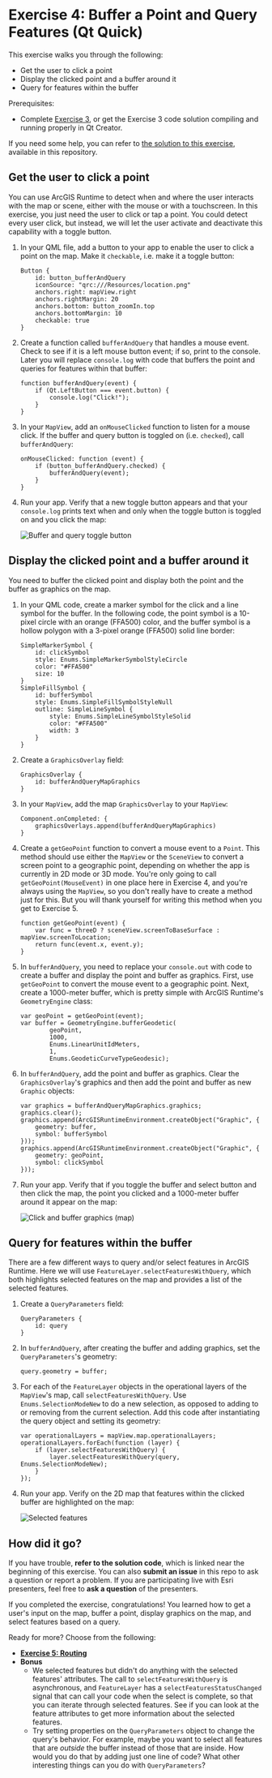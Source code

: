 # Exercise 4: Buffer a Point and Query Features (Qt Quick)

This exercise walks you through the following:
- Get the user to click a point
- Display the clicked point and a buffer around it
- Query for features within the buffer

Prerequisites:
- Complete [Exercise 3](Exercise%203%20Operational%20Layers.md), or get the Exercise 3 code solution compiling and running properly in Qt Creator.

If you need some help, you can refer to [the solution to this exercise](../../../solutions/Qt/Qt%20Quick/Ex4_BufferAndQuery), available in this repository.

## Get the user to click a point

You can use ArcGIS Runtime to detect when and where the user interacts with the map or scene, either with the mouse or with a touchscreen. In this exercise, you just need the user to click or tap a point. You could detect every user click, but instead, we will let the user activate and deactivate this capability with a toggle button.

1. In your QML file, add a button to your app to enable the user to click a point on the map. Make it `checkable`, i.e. make it a toggle button:

    ```
    Button {
        id: button_bufferAndQuery
        iconSource: "qrc:///Resources/location.png"
        anchors.right: mapView.right
        anchors.rightMargin: 20
        anchors.bottom: button_zoomIn.top
        anchors.bottomMargin: 10
        checkable: true
    }
    ```
    
1. Create a function called `bufferAndQuery` that handles a mouse event. Check to see if it is a left mouse button event; if so, print to the console. Later you will replace `console.log` with code that buffers the point and queries for features within that buffer:

    ```
    function bufferAndQuery(event) {
        if (Qt.LeftButton === event.button) {
            console.log("Click!");
        }
    }
    ```
    
1. In your `MapView`, add an `onMouseClicked` function to listen for a mouse click. If the buffer and query button is toggled on (i.e. `checked`), call `bufferAndQuery`:

    ```
    onMouseClicked: function (event) {
        if (button_bufferAndQuery.checked) {
            bufferAndQuery(event);
        }
    }
    ```
    
1. Run your app. Verify that a new toggle button appears and that your `console.log` prints text when and only when the toggle button is toggled on and you click the map:

    ![Buffer and query toggle button](08-buffer-query-toggle-button.png)
    
## Display the clicked point and a buffer around it

You need to buffer the clicked point and display both the point and the buffer as graphics on the map.

1. In your QML code, create a marker symbol for the click and a line symbol for the buffer. In the following code, the point symbol is a 10-pixel circle with an orange (FFA500) color, and the buffer symbol is a hollow polygon with a 3-pixel orange (FFA500) solid line border:

    ```
    SimpleMarkerSymbol {
        id: clickSymbol
        style: Enums.SimpleMarkerSymbolStyleCircle
        color: "#FFA500"
        size: 10
    }
    SimpleFillSymbol {
        id: bufferSymbol
        style: Enums.SimpleFillSymbolStyleNull
        outline: SimpleLineSymbol {
            style: Enums.SimpleLineSymbolStyleSolid
            color: "#FFA500"
            width: 3
        }
    }
    ```
    
1. Create a `GraphicsOverlay` field:

    ```
    GraphicsOverlay {
        id: bufferAndQueryMapGraphics
    }
    ```
    
1. In your `MapView`, add the map `GraphicsOverlay` to your `MapView`:

    ```
    Component.onCompleted: {
        graphicsOverlays.append(bufferAndQueryMapGraphics)
    }
    ```
    
1. Create a `getGeoPoint` function to convert a mouse event to a `Point`. This method should use either the `MapView` or the `SceneView` to convert a screen point to a geographic point, depending on whether the app is currently in 2D mode or 3D mode. You're only going to call `getGeoPoint(MouseEvent)` in one place here in Exercise 4, and you're always using the `MapView`, so you don't really have to create a method just for this. But you will thank yourself for writing this method when you get to Exercise 5.

    ```
    function getGeoPoint(event) {
        var func = threeD ? sceneView.screenToBaseSurface : mapView.screenToLocation;
        return func(event.x, event.y);
    }
    ```

1. In `bufferAndQuery`, you need to replace your `console.out` with code to create a buffer and display the point and buffer as graphics. First, use `getGeoPoint` to convert the mouse event to a geographic point. Next, create a 1000-meter buffer, which is pretty simple with ArcGIS Runtime's `GeometryEngine` class:

    ```
    var geoPoint = getGeoPoint(event);
    var buffer = GeometryEngine.bufferGeodetic(
            geoPoint,
            1000,
            Enums.LinearUnitIdMeters,
            1,
            Enums.GeodeticCurveTypeGeodesic);
    ```

1. In `bufferAndQuery`, add the point and buffer as graphics. Clear the `GraphicsOverlay`'s graphics and then add the point and buffer as new `Graphic` objects:

    ```
    var graphics = bufferAndQueryMapGraphics.graphics;
    graphics.clear();
    graphics.append(ArcGISRuntimeEnvironment.createObject("Graphic", {
        geometry: buffer,
        symbol: bufferSymbol
    }));
    graphics.append(ArcGISRuntimeEnvironment.createObject("Graphic", {
        geometry: geoPoint,
        symbol: clickSymbol
    }));
    ```

1. Run your app. Verify that if you toggle the buffer and select button and then click the map, the point you clicked and a 1000-meter buffer around it appear on the map:

    ![Click and buffer graphics (map)](09-click-and-buffer-graphics-map.png)

## Query for features within the buffer

There are a few different ways to query and/or select features in ArcGIS Runtime. Here we will use `FeatureLayer.selectFeaturesWithQuery`, which both highlights selected features on the map and provides a list of the selected features.

1. Create a `QueryParameters` field:

    ```
    QueryParameters {
        id: query
    }
    ```

1. In `bufferAndQuery`, after creating the buffer and adding graphics, set the `QueryParameters`'s geometry:

    ```
    query.geometry = buffer;
    ```
    
1. For each of the `FeatureLayer` objects in the operational layers of the `MapView`'s map, call `selectFeaturesWithQuery`. Use `Enums.SelectionModeNew` to do a new selection, as opposed to adding to or removing from the current selection. Add this code after instantiating the query object and setting its geometry:

    ```
    var operationalLayers = mapView.map.operationalLayers;
    operationalLayers.forEach(function (layer) {
        if (layer.selectFeaturesWithQuery) {
            layer.selectFeaturesWithQuery(query, Enums.SelectionModeNew);
        }
    });
    ```
    
1. Run your app. Verify on the 2D map that features within the clicked buffer are highlighted on the map:

    ![Selected features](11-selected-features.png)
    
## How did it go?

If you have trouble, **refer to the solution code**, which is linked near the beginning of this exercise. You can also **submit an issue** in this repo to ask a question or report a problem. If you are participating live with Esri presenters, feel free to **ask a question** of the presenters.

If you completed the exercise, congratulations! You learned how to get a user's input on the map, buffer a point, display graphics on the map, and select features based on a query.

Ready for more? Choose from the following:

- [**Exercise 5: Routing**](Exercise%205%20Routing.md)
- **Bonus**
    - We selected features but didn't do anything with the selected features' attributes. The call to `selectFeaturesWithQuery` is asynchronous, and `FeatureLayer` has a `selectFeaturesStatusChanged` signal that can call your code when the select is complete, so that you can iterate through selected features. See if you can look at the feature attributes to get more information about the selected features.
    - Try setting properties on the `QueryParameters` object to change the query's behavior. For example, maybe you want to select all features that are _outside_ the buffer instead of those that are inside. How would you do that by adding just one line of code? What other interesting things can you do with `QueryParameters`?